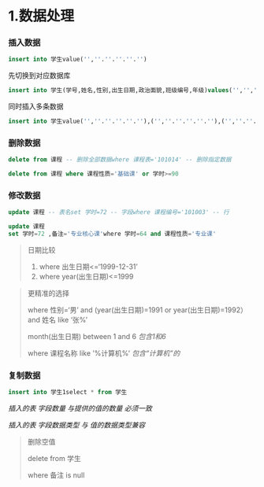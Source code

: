 # 1.数据处理

### 插入数据

```sql
insert into 学生value('',''.''.''.''.'')
```

先切换到对应数据库

```sql
insert into 学生(学号,姓名,性别,出生日期,政治面貌,班级编号,年级)values('','','','','','','')
```

同时插入多条数据

```sql
insert into 学生value('',''.''.''.''.''),('',''.''.''.''.''),('',''.''.''.''.'')
```

### 删除数据

```sql
delete from 课程 -- 删除全部数据where 课程表='101014' -- 删除指定数据
```

```sql
delete from 课程 where 课程性质='基础课' or 学时>=90
```

### 修改数据

```sql
update 课程 -- 表名set 学时=72 -- 字段where 课程编号='101003' -- 行
```

```sql
update 课程
set 学时=72 ,备注='专业核心课'where 学时=64 and 课程性质='专业课'
```

> 日期比较
> 
> 1. where 出生日期<=‘1999-12-31’
> 2. where year(出生日期)<=1999

> 更精准的选择
> 
> 
> where 性别=‘男’ and (year(出生日期)=1991 or year(出生日期)=1992） and 姓名 like ‘张%’
> 
> month(出生日期) between 1 and 6 *包含1和6*
> 
> where 课程名称 like ’%计算机%‘ *包含“计算机”的*
> 

### 复制数据

```sql
insert into 学生1select * from 学生
```

*插入的表 字段数量 与提供的值的数量 必须一致*

*插入的表 字段数据类型 与 值的数据类型兼容*

> 删除空值
> 
> 
> delete from 学生
> 
> where 备注 is null
